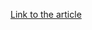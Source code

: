 [Link to the article](https://blogs.technet.microsoft.com/timmcmic/2015/06/08/exchange-and-office-365-mail-forwarding-2/)
